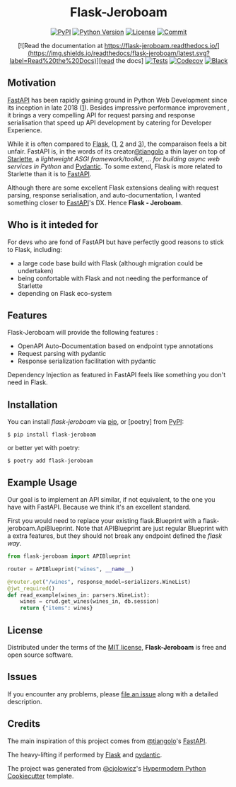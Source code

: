 <center>

# Flask-Jeroboam

[![PyPI](https://img.shields.io/pypi/v/flask-jeroboam.svg)][pypi_]
[![Python Version](https://img.shields.io/pypi/pyversions/flask-jeroboam)][python version]
[![License](https://img.shields.io/pypi/l/flask-jeroboam)][license]
[![Commit](https://img.shields.io/github/last-commit/jcbianic/flask-jeroboam)][commit]

[![Read the documentation at https://flask-jeroboam.readthedocs.io/](https://img.shields.io/readthedocs/flask-jeroboam/latest.svg?label=Read%20the%20Docs)][read the docs]
[![Tests](https://github.com/jcbianic/flask-jeroboam/workflows/Tests/badge.svg)][tests]
[![Codecov](https://codecov.io/gh/jcbianic/flask-jeroboam/branch/main/graph/badge.svg)][codecov]
[![Black](https://img.shields.io/badge/code%20style-black-000000.svg)][black]

[pypi_]: https://pypi.org/project/flask-jeroboam/
[status]: https://pypi.org/project/flask-jeroboam/
[python version]: https://pypi.org/project/flask-jeroboam
[read the docs]: https://flask-jeroboam.readthedocs.io/
[tests]: https://github.com/jcbianic/flask-jeroboam/actions?workflow=Tests
[codecov]: https://app.codecov.io/gh/jcbianic/flask-jeroboam
[pre-commit]: https://github.com/pre-commit/pre-commit
[black]: https://github.com/psf/black
[commit]: https://img.shields.io/github/last-commit/jcbianic/flask-jeroboam

</center>

## Motivation

[FastAPI] has been rapidly gaining ground in Python Web Development since its inception in late 2018 ([1][survey]). Besides impressive performance improvement , it brings a very compelling API for request parsing and response serialisation that speed up API development by catering for Developer Experience.

While it is often compared to [Flask], ([1][ref#1], [2][ref#2] and [3][ref#3]), the comparaison feels a bit unfair. FastAPI is, in the words of its creator[@tiangolo] a thin layer on top of [Starlette], a _lightweight ASGI framework/toolkit, ... for building async web services in Python_ and [Pydantic]. To some extend, Flask is more related to Starlette than it is to [FastAPI].

Although there are some excellent Flask extensions dealing with request parsing, response serialisation, and auto-documentation, I wanted something closer to [FastAPI]'s DX. Hence **Flask - Jeroboam**.

[survey]: https://lp.jetbrains.com/python-developers-survey-2021/#FrameworksLibraries
[ref#1]: https://testdriven.io/blog/moving-from-flask-to-fastapi/
[ref#2]: https://developer.vonage.com/blog/21/08/10/the-ultimate-face-off-flask-vs-fastapi
[ref#3]: https://towardsdatascience.com/understanding-flask-vs-fastapi-web-framework-fe12bb58ee75

## Who is it inteded for

For devs who are fond of FastAPI but have perfectly good reasons to stick to Flask, including:

- a large code base build with Flask (although migration could be undertaken)
- being confortable with Flask and not needing the performance of Starlette
- depending on Flask eco-system

## Features

Flask-Jeroboam will provide the following features :

- OpenAPI Auto-Documentation based on endpoint type annotations
- Request parsing with pydantic
- Response serialization facilitation with pydantic

Dependency Injection as featured in FastAPI feels like something you don't need in Flask.

## Installation

You can install _flask-jeroboam_ via [pip], or [poetry] from [PyPI]:

```console
$ pip install flask-jeroboam
```

or better yet with poetry:

```console
$ poetry add flask-jeroboam
```

## Example Usage

Our goal is to implement an API similar, if not equivalent, to the one you have with FastAPI. Because we think it's an excellent standard.

First you would need to replace your existing flask.Blueprint with a flask-jeroboam.ApiBlueprint. Note that APIBlueprint are just regular Blueprint with a extra features, but they should not break any endpoint defined the _flask way_.

```python
from flask-jeroboam import APIBlueprint

router = APIBlueprint("wines", __name__)

@router.get("/wines", response_model=serializers.WineList)
@jwt_required()
def read_example(wines_in: parsers.WineList):
    wines = crud.get_wines(wines_in, db.session)
    return {"items": wines}
```

## License

Distributed under the terms of the [MIT license][license],
**Flask-Jeroboam** is free and open source software.

## Issues

If you encounter any problems,
please [file an issue] along with a detailed description.

## Credits

The main inspiration of this project comes from [@tiangolo]'s [FastAPI].

The heavy-lifting if performed by [Flask] and [pydantic].

The project was generated from [@cjolowicz]'s [Hypermodern Python Cookiecutter] template.

[@cjolowicz]: https://github.com/cjolowicz
[@tiangolo]: https://github.com/tiangolo
[FastAPI]: https://fastapi.tiangolo.com/
[Starlette]: https://www.starlette.io/
[Flask]: https://flask.palletsprojects.com/
[pydantic]: https://pydantic-docs.helpmanual.io/
[pypi]: https://pypi.org/
[hypermodern python cookiecutter]: https://github.com/cjolowicz/cookiecutter-hypermodern-python
[file an issue]: https://github.com/jcbianic/flask-jeroboam/issues
[pip]: https://pip.pypa.io/

<!-- github-only -->

[license]: https://github.com/jcbianic/flask-jeroboam/blob/main/LICENSE
[contributor guide]: https://github.com/jcbianic/flask-jeroboam/blob/main/CONTRIBUTING.md
[command-line reference]: https://flask-jeroboam.readthedocs.io/en/latest/usage.html
